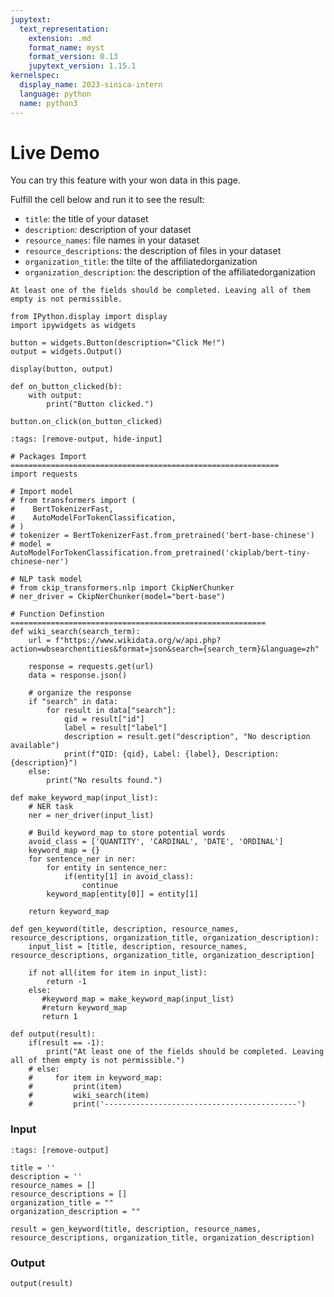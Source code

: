 ```yaml
---
jupytext:
  text_representation:
    extension: .md
    format_name: myst
    format_version: 0.13
    jupytext_version: 1.15.1
kernelspec:
  display_name: 2023-sinica-intern
  language: python
  name: python3
---
```


# Live Demo

You can try this feature with your won data in this page. 

Fulfill the cell below and run it to see the result:
* `title`: the title of your dataset
* `description`: description of your dataset
* `resource_names`: file names in your dataset
* `resource_descriptions`: the description of files in your dataset
* `organization_title`: the tilte of the affiliatedorganization 
* `organization_description`: the description of the affiliatedorganization 

```{warning} Notice
At least one of the fields should be completed. Leaving all of them empty is not permissible.
```

```{code-cell} ipython3
from IPython.display import display
import ipywidgets as widgets

button = widgets.Button(description="Click Me!")
output = widgets.Output()

display(button, output)

def on_button_clicked(b):
    with output:
        print("Button clicked.")

button.on_click(on_button_clicked)
```

```{code-cell} ipython3
:tags: [remove-output, hide-input]

# Packages Import ============================================================
import requests

# Import model
# from transformers import (
#    BertTokenizerFast,
#    AutoModelForTokenClassification,
# )
# tokenizer = BertTokenizerFast.from_pretrained('bert-base-chinese')
# model = AutoModelForTokenClassification.from_pretrained('ckiplab/bert-tiny-chinese-ner')

# NLP task model
# from ckip_transformers.nlp import CkipNerChunker
# ner_driver = CkipNerChunker(model="bert-base")

# Function Definstion =========================================================
def wiki_search(search_term):
    url = f"https://www.wikidata.org/w/api.php?action=wbsearchentities&format=json&search={search_term}&language=zh"

    response = requests.get(url)
    data = response.json()

    # organize the response
    if "search" in data:
        for result in data["search"]:
            qid = result["id"]
            label = result["label"]
            description = result.get("description", "No description available")
            print(f"QID: {qid}, Label: {label}, Description: {description}")
    else:
        print("No results found.")

def make_keyword_map(input_list):
    # NER task
    ner = ner_driver(input_list)

    # Build keyword_map to store potential words
    avoid_class = ['QUANTITY', 'CARDINAL', 'DATE', 'ORDINAL']
    keyword_map = {}
    for sentence_ner in ner:
        for entity in sentence_ner:
            if(entity[1] in avoid_class):
                continue
        keyword_map[entity[0]] = entity[1]
    
    return keyword_map

def gen_keyword(title, description, resource_names, resource_descriptions, organization_title, organization_description):
    input_list = [title, description, resource_names, resource_descriptions, organization_title, organization_description]

    if not all(item for item in input_list):
        return -1
    else:
       #keyword_map = make_keyword_map(input_list)
       #return keyword_map
       return 1

def output(result):
    if(result == -1):
        print("At least one of the fields should be completed. Leaving all of them empty is not permissible.")
    # else:
    #     for item in keyword_map:
    #         print(item)
    #         wiki_search(item)
    #         print('-------------------------------------------')
```

### Input

```{code-cell} ipython3
:tags: [remove-output]

title = ''
description = ''
resource_names = []
resource_descriptions = []
organization_title = ""
organization_description = ""

result = gen_keyword(title, description, resource_names, resource_descriptions, organization_title, organization_description)
```

### Output

```{code-cell} ipython3
output(result)
```
